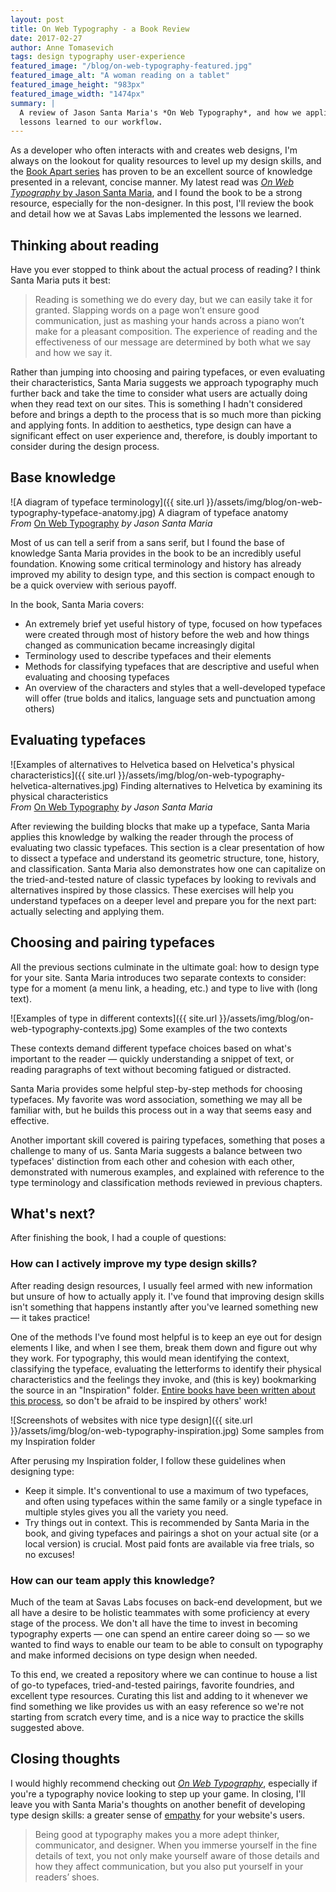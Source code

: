 ```yaml
---
layout: post
title: On Web Typography - a Book Review
date: 2017-02-27
author: Anne Tomasevich
tags: design typography user-experience
featured_image: "/blog/on-web-typography-featured.jpg"
featured_image_alt: "A woman reading on a tablet"
featured_image_height: "983px"
featured_image_width: "1474px"
summary: |
  A review of Jason Santa Maria's *On Web Typography*, and how we applied the
  lessons learned to our workflow.
---
```


As a developer who often interacts with and creates web designs, I'm always on the lookout for quality resources to level up my design skills, and the [Book Apart series](https://abookapart.com/) has proven to be an excellent source of knowledge presented in a relevant, concise manner. My latest read was [*On Web Typography* by Jason Santa Maria](https://abookapart.com/products/on-web-typography), and I found the book to be a strong resource, especially for the non-designer. In this post, I'll review the book and detail how we at Savas Labs implemented the lessons we learned.

## Thinking about reading

Have you ever stopped to think about the actual process of reading? I think
Santa Maria puts it best:

> Reading is something we do every day, but we can easily take it for granted. Slapping words on a page won’t ensure good communication, just as mashing your hands across a piano won’t make for a pleasant composition. The experience of reading and the effectiveness of our message are determined by both what we say and how we say it.

Rather than jumping into choosing and pairing typefaces, or even evaluating
their characteristics, Santa Maria suggests we approach typography much further
back and take the time to consider what users are actually doing when they read
text on our sites. This is something I hadn't considered before and brings a
depth to the process that is so much more than picking and applying fonts. In
addition to aesthetics, type design can have a significant effect on user
experience and, therefore, is doubly important to consider during the design
process.

## Base knowledge

![A diagram of typeface terminology]({{ site.url }}/assets/img/blog/on-web-typography-typeface-anatomy.jpg)
<span class="caption">A diagram of typeface anatomy<br>
*From* [On Web Typography](https://abookapart.com/products/on-web-typography) *by Jason Santa Maria*</span>

Most of us can tell a serif from a sans serif, but I found the base of knowledge
Santa Maria provides in the book to be an incredibly useful foundation. Knowing
some critical terminology and history has already improved my ability to design
type, and this section is compact enough to be a quick overview with serious
payoff.

In the book, Santa Maria covers:

- An extremely brief yet useful history of type, focused on how typefaces were
created through most of history before the web and how things changed as
communication became increasingly digital
- Terminology used to describe typefaces and their elements
- Methods for classifying typefaces that are descriptive and useful when
evaluating and choosing typefaces
- An overview of the characters and styles that a well-developed typeface will
offer (true bolds and italics, language sets and punctuation among others)

## Evaluating typefaces

![Examples of alternatives to Helvetica based on Helvetica's physical characteristics]({{ site.url }}/assets/img/blog/on-web-typography-helvetica-alternatives.jpg)
<span class="caption">Finding alternatives to Helvetica by examining its physical characteristics<br>
*From* [On Web Typography](https://abookapart.com/products/on-web-typography) *by Jason Santa Maria*</span>

After reviewing the building blocks that make up a typeface, Santa Maria applies
this knowledge by walking the reader through the process of evaluating two
classic typefaces. This section is a clear presentation of how to dissect a
typeface and understand its geometric structure, tone, history, and classification.
Santa Maria also demonstrates how one can capitalize on the tried-and-tested
nature of classic typefaces by looking to revivals and alternatives inspired by
those classics. These exercises will help you understand typefaces on a deeper
level and prepare you for the next part: actually selecting and applying them.

## Choosing and pairing typefaces

All the previous sections culminate in the ultimate goal: how to design type for
your site. Santa Maria introduces two separate contexts to consider: type for a
moment (a menu link, a heading, etc.) and type to live with (long text).

![Examples of type in different contexts]({{ site.url }}/assets/img/blog/on-web-typography-contexts.jpg)
<span class="caption">Some examples of the two contexts</span>

These contexts demand different typeface choices based on what's important
to the reader — quickly understanding a snippet of text, or reading
paragraphs of text without becoming fatigued or distracted.

Santa Maria provides some helpful step-by-step methods for choosing typefaces.
My favorite was word association, something we may all be familiar with, but he
builds this process out in a way that seems easy and effective.

Another important skill covered is pairing typefaces, something that poses a
challenge to many of us. Santa Maria suggests a balance between two typefaces'
distinction from each other and cohesion with each other, demonstrated with
numerous examples, and explained with reference to the type terminology and
classification methods reviewed in previous chapters.

## What's next?

After finishing the book, I had a couple of questions:

### How can I actively improve my type design skills?

After reading design resources, I usually feel armed with new information but
unsure of how to actually apply it. I've found that improving design skills
isn't something that happens instantly after you've learned something new
— it takes practice!

One of the methods I've found most helpful is to keep an eye out for
design elements I like, and when I see them, break them down and figure out
why they work. For typography, this would mean identifying the context,
classifying the typeface, evaluating the letterforms to identify their physical
characteristics and the feelings they invoke, and (this is key)
bookmarking the source in an "Inspiration" folder. [Entire books have been
written about this process](http://austinkleon.com/steal/), so don't be afraid
to be inspired by others' work!

![Screenshots of websites with nice type design]({{ site.url }}/assets/img/blog/on-web-typography-inspiration.jpg)
<span class="caption">Some samples from my Inspiration folder</span>

After perusing my Inspiration folder, I follow these guidelines when designing
type:

- Keep it simple. It's conventional to use a maximum of two typefaces, and often
using typefaces within the same family or a single typeface in multiple styles
gives you all the variety you need.
- Try things out in context. This is recommended by Santa Maria in the book, and
giving typefaces and pairings a shot on your actual site (or a local version) is
crucial. Most paid fonts are available via free trials, so no excuses!

### How can our team apply this knowledge?

Much of the team at Savas Labs focuses on back-end development, but we all have
a desire to be holistic teammates with some proficiency at every stage of the
process. We don't all have the time to invest in becoming typography experts
— one can spend an entire career doing so — so we wanted to find ways to
enable our team to be able to consult on typography and make informed decisions
on type design when needed.

To this end, we created a repository where we can continue to house a list of
go-to typefaces, tried-and-tested pairings, favorite foundries, and excellent
type resources. Curating this list and adding to it whenever we find something
we like provides us with an easy reference so we're not starting from scratch
every time, and is a nice way to practice the skills suggested above.

## Closing thoughts

I would highly recommend checking out [*On Web Typography*](https://abookapart.com/products/on-web-typography),
especially if you're a typography novice looking to step up your game. In
closing, I'll leave you with Santa Maria's thoughts on another benefit of
developing type design skills: a greater sense of [empathy](/company/mission-and-values/#empathize) for your website's
users.

> Being good at typography makes you a more adept thinker, communicator, and
designer. When you immerse yourself in the fine details of text, you not
only make yourself aware of those details and how they affect communication,
but you also put yourself in your readers’ shoes.
